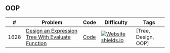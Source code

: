 ## OOP
|# | Problem | Code | Difficulty | Tags
|--|--|--|--|--|
| 1628 | [Design an Expression Tree With Evaluate Function](https:///leetCode.com/problems/design-an-expression-tree-with-evaluate-function) | [Code](https://github.com/SunilGudivada/Data-Structures-and-Algorithms/blob/master/src/com/platform/leetCode/problems/_1628_DesignanExpressionTreeWithEvaluateFunction.java)| [![Website shields.io](https://img.shields.io/badge/Medium-yellow.svg)](https://sunilgudivada.github.io/Data-Structures-and-Algorithms/) | [Tree, Design, OOP] | 
